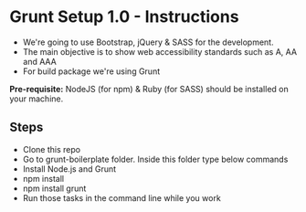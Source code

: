 # Grunt Setup 1.0 - Instructions

* We're going to use Bootstrap, jQuery & SASS for the development.
* The main objective is to show web accessibility standards such as A, AA and AAA
* For build package we're using Grunt

**Pre-requisite:** NodeJS (for npm) & Ruby (for SASS) should be installed on your machine.

## Steps

* Clone this repo
* Go to grunt-boilerplate folder. Inside this folder type below commands
* Install Node.js and Grunt
* npm install
* npm install grunt
* Run those tasks in the command line while you work
